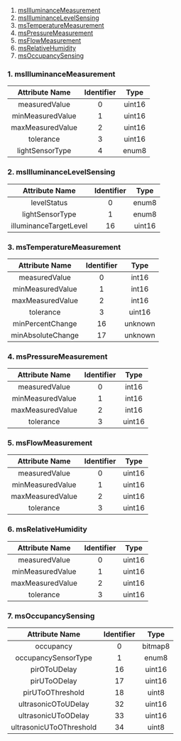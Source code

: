 1. [msIlluminanceMeasurement](#msIlluminanceMeasurement)
2. [msIlluminanceLevelSensing](#msIlluminanceLevelSensing)
3. [msTemperatureMeasurement](#msTemperatureMeasurement)
4. [msPressureMeasurement](#msPressureMeasurement)
5. [msFlowMeasurement](#msFlowMeasurement)
6. [msRelativeHumidity](#msRelativeHumidity)
7. [msOccupancySensing](#msOccupancySensing)

### 1. msIlluminanceMeasurement
|  Attribute Name  | Identifier |  Type  |
|:----------------:|:----------:|:------:|
|   measuredValue  |      0     | uint16 |
| minMeasuredValue |      1     | uint16 |
| maxMeasuredValue |      2     | uint16 |
|     tolerance    |      3     | uint16 |
|  lightSensorType |      4     |  enum8 |

### 2. msIlluminanceLevelSensing
|     Attribute Name     | Identifier |  Type  |
|:----------------------:|:----------:|:------:|
|       levelStatus      |      0     |  enum8 |
|     lightSensorType    |      1     |  enum8 |
| illuminanceTargetLevel |     16     | uint16 |

### 3. msTemperatureMeasurement
|   Attribute Name  | Identifier |   Type  |
|:-----------------:|:----------:|:-------:|
|   measuredValue   |      0     |  int16  |
|  minMeasuredValue |      1     |  int16  |
|  maxMeasuredValue |      2     |  int16  |
|     tolerance     |      3     |  uint16 |
|  minPercentChange |     16     | unknown |
| minAbsoluteChange |     17     | unknown |

### 4. msPressureMeasurement
|  Attribute Name  | Identifier |  Type  |
|:----------------:|:----------:|:------:|
|   measuredValue  |      0     |  int16 |
| minMeasuredValue |      1     |  int16 |
| maxMeasuredValue |      2     |  int16 |
|     tolerance    |      3     | uint16 |

### 5. msFlowMeasurement
|  Attribute Name  | Identifier |  Type  |
|:----------------:|:----------:|:------:|
|   measuredValue  |      0     | uint16 |
| minMeasuredValue |      1     | uint16 |
| maxMeasuredValue |      2     | uint16 |
|     tolerance    |      3     | uint16 |

### 6. msRelativeHumidity
|  Attribute Name  | Identifier |  Type  |
|:----------------:|:----------:|:------:|
|   measuredValue  |      0     | uint16 |
| minMeasuredValue |      1     | uint16 |
| maxMeasuredValue |      2     | uint16 |
|     tolerance    |      3     | uint16 |

### 7. msOccupancySensing
|      Attribute Name     | Identifier |   Type  |
|:-----------------------:|:----------:|:-------:|
|        occupancy        |      0     | bitmap8 |
|   occupancySensorType   |      1     |  enum8  |
|       pirOToUDelay      |     16     |  uint16 |
|       pirUToODelay      |     17     |  uint16 |
|     pirUToOThreshold    |     18     |  uint8  |
|   ultrasonicOToUDelay   |     32     |  uint16 |
|   ultrasonicUToODelay   |     33     |  uint16 |
| ultrasonicUToOThreshold |     34     |  uint8  |
